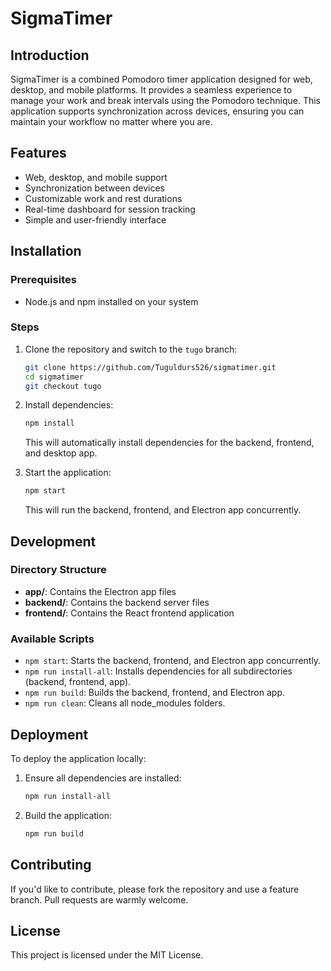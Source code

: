 # SigmaTimer

## Introduction
SigmaTimer is a combined Pomodoro timer application designed for web, desktop, and mobile platforms. It provides a seamless experience to manage your work and break intervals using the Pomodoro technique. This application supports synchronization across devices, ensuring you can maintain your workflow no matter where you are.

## Features
- Web, desktop, and mobile support
- Synchronization between devices
- Customizable work and rest durations
- Real-time dashboard for session tracking
- Simple and user-friendly interface

## Installation

### Prerequisites
- Node.js and npm installed on your system

### Steps
1. Clone the repository and switch to the `tugo` branch:
   ```bash
   git clone https://github.com/Tuguldurs526/sigmatimer.git
   cd sigmatimer
   git checkout tugo
   ```
2. Install dependencies:
   ```bash
   npm install
   ```
   This will automatically install dependencies for the backend, frontend, and desktop app.

3. Start the application:
   ```bash
   npm start
   ```
   This will run the backend, frontend, and Electron app concurrently.

## Development

### Directory Structure
- **app/**: Contains the Electron app files
- **backend/**: Contains the backend server files
- **frontend/**: Contains the React frontend application

### Available Scripts
- `npm start`: Starts the backend, frontend, and Electron app concurrently.
- `npm run install-all`: Installs dependencies for all subdirectories (backend, frontend, app).
- `npm run build`: Builds the backend, frontend, and Electron app.
- `npm run clean`: Cleans all node_modules folders.

## Deployment

To deploy the application locally:
1. Ensure all dependencies are installed:
   ```bash
   npm run install-all
   ```
2. Build the application:
   ```bash
   npm run build
   ```

## Contributing
If you'd like to contribute, please fork the repository and use a feature branch. Pull requests are warmly welcome.

## License
This project is licensed under the MIT License.
